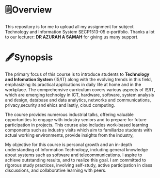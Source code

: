 # 🗒️Overview
This repository is for me to upload all my assignment for subject Technology and Information System SECP1513-05 e-portfolio.
Thanks a lot to our lecturer: **DR AZURAH A SAMAH** for giving us many support.

# 🖋️Synopsis
The primary focus of this course is to introduce students to **Technology and Infomation System** (IS/IT) along with the evolving trends in this field, emphasizing its practical applications in daily life at home and in the workplace. The comprehensive curriculum covers various aspects of IS/IT, which are emerging technolgy in ICT, hardware, software, system analysis and design, database and data analytics, networks and communications, privacy,security and ehics and lastly, cloud computing. 

The course provides numerous industrial talks, offering valuable opportunities to engage with industry seniors and to prepare for future participation in projects. This course also includes work-based learning components such as industry visits which aim to familiarize students with actual working environments, provide insights from the industry,

My objective for this course is personal growth and an in-depth understanding of Information Technology, including general knowledge about systems such as software and telecommunications. I aspire to achieve outstanding results, and to realize this goal. I am committed to rigorous study practices, involving self-study, active participation in class discussions, and collaborative learning with peers.
